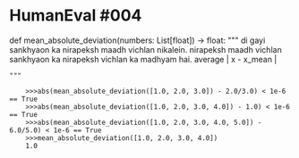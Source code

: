 # HumanEval #004
def mean_absolute_deviation(numbers: List[float]) -> float:
    """ 
    di gayi sankhyaon ka nirapeksh maadh vichlan nikalein.
    nirapeksh maadh vichlan sankhyaon ka nirapeksh vichlan ka madhyam hai.
    average | x - x_mean |

    """

```
    >>>abs(mean_absolute_deviation([1.0, 2.0, 3.0]) - 2.0/3.0) < 1e-6 == True
    >>>abs(mean_absolute_deviation([1.0, 2.0, 3.0, 4.0]) - 1.0) < 1e-6 == True
    >>>abs(mean_absolute_deviation([1.0, 2.0, 3.0, 4.0, 5.0]) - 6.0/5.0) < 1e-6 == True
    >>>mean_absolute_deviation([1.0, 2.0, 3.0, 4.0])
    1.0


```

